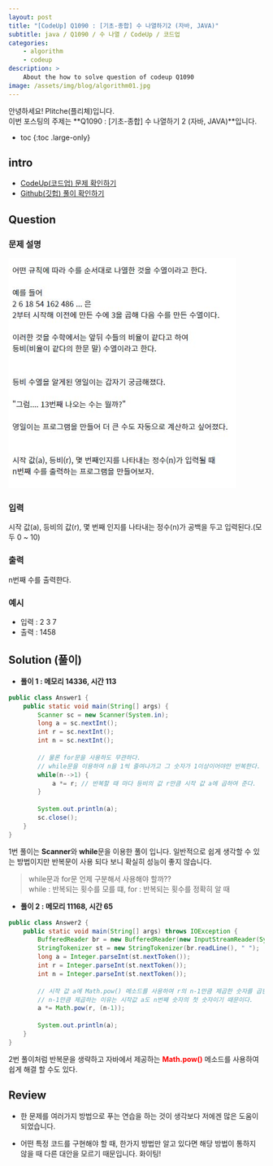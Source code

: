 ```yaml
---
layout: post
title: "[CodeUp] Q1090 : [기초-종합] 수 나열하기2 (자바, JAVA)"
subtitle: java / Q1090 / 수 나열 / CodeUp / 코드업
categories:
    - algorithm
    - codeup
description: >
    About the how to solve question of codeup Q1090
image: /assets/img/blog/algorithm01.jpg
---
```


안녕하세요! Plitche(플리체)입니다.  
이번 포스팅의 주제는 **Q1090 : [기초-종합] 수 나열하기 2 (자바, JAVA)**입니다.

* toc
{:toc .large-only}

## intro
* [CodeUp(코드업) 문제 확인하기](https://codeup.kr/problem.php?id=1090)  
* [Github(깃헙) 풀이 확인하기](https://github.com/plitche/CodeUp_Solution/tree/master/Q1001~Q1100/Q1090)  

## Question
### 문제 설명
![](/assets/post/codeup/20210729_02/01.JPG)
### 입력
시작 값(a), 등비의 값(r), 몇 번째 인지를 나타내는 정수(n)가
공백을 두고 입력된다.(모두 0 ~ 10)
### 출력
n번째 수를 출력한다.
### 예시
* 입력 : 2 3 7
* 출력 : 1458

## Solution (풀이)
* **풀이 1 : 메모리 14336, 시간 113**  
```java
public class Answer1 {
	public static void main(String[] args) {
		Scanner sc = new Scanner(System.in);
		long a = sc.nextInt();
		int r = sc.nextInt();
		int n = sc.nextInt();
		
		// 물론 for문을 사용하도 무관하다.
		// while문을 이용하여 n을 1씩 줄여나가고 그 숫자가 1이상이어야만 반복한다.
		while(n-->1) {
			a *= r;	// 반복할 때 마다 등비의 값 r만큼 시작 값 a에 곱하여 준다.
		}
		
		System.out.println(a);
		sc.close();
	}
}
```  

1번 풀이는 **Scanner**와 **while**문을 이용한 풀이 입니다. 일반적으로 쉽게 생각할 수 있는 방법이지만 반복문이 사용 되다 보니 확실히 성능이 좋지 않습니다.  

> while문과 for문 언제 구분해서 사용해야 할까??  
> while : 반복되는 횟수를 모를 떄, for : 반복되는 횟수를 정확히 알 때

* **풀이 2 : 메모리 11168, 시간 65** 
```java
public class Answer2 {
	public static void main(String[] args) throws IOException {
		BufferedReader br = new BufferedReader(new InputStreamReader(System.in));
		StringTokenizer st = new StringTokenizer(br.readLine(), " ");
		long a = Integer.parseInt(st.nextToken());
		int r = Integer.parseInt(st.nextToken());
		int n = Integer.parseInt(st.nextToken());
		
		// 시작 값 a에 Math.pow() 메소드를 사용하여 r의 n-1만큼 제곱한 숫자를 곱한다.
		// n-1만큼 제곱하는 이유는 시작값 a도 n번째 숫자의 첫 숫자이기 때문이다. 
		a *= Math.pow(r, (n-1));
		
		System.out.println(a);
	}
}
```

2번 풀이처럼 반복문을 생략하고 자바에서 제공하는 **<font color="red">Math.pow()</font>** 메소드를 사용하여 쉽게 해결 할 수도 있다.

## Review
* 한 문제를 여러가지 방법으로 푸는 연습을 하는 것이 생각보다 저에겐 많은 도움이 되었습니다.  

* 어떤 특정 코드를 구현해야 할 때, 한가지 방법만 알고 있다면 해당 방법이 통하지 않을 때 다른 대안을 모르기 때문입니다. 화이팅!